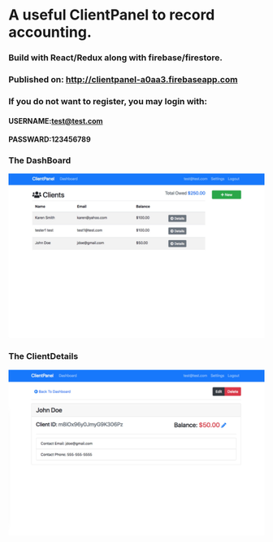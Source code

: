 # A useful ClientPanel to record accounting.  
### Build with React/Redux along with firebase/firestore.
### Published on: http://clientpanel-a0aa3.firebaseapp.com

### If you do not want to register, you may login with:  
#### USERNAME:test@test.com
#### PASSWARD:123456789

### The DashBoard
![DashBoard](https://github.com/cca2016/ClientPanel/blob/master/dashboard.jpg)
### The ClientDetails
![CLientDetail](https://github.com/cca2016/ClientPanel/blob/master/clientdetail.jpg)
